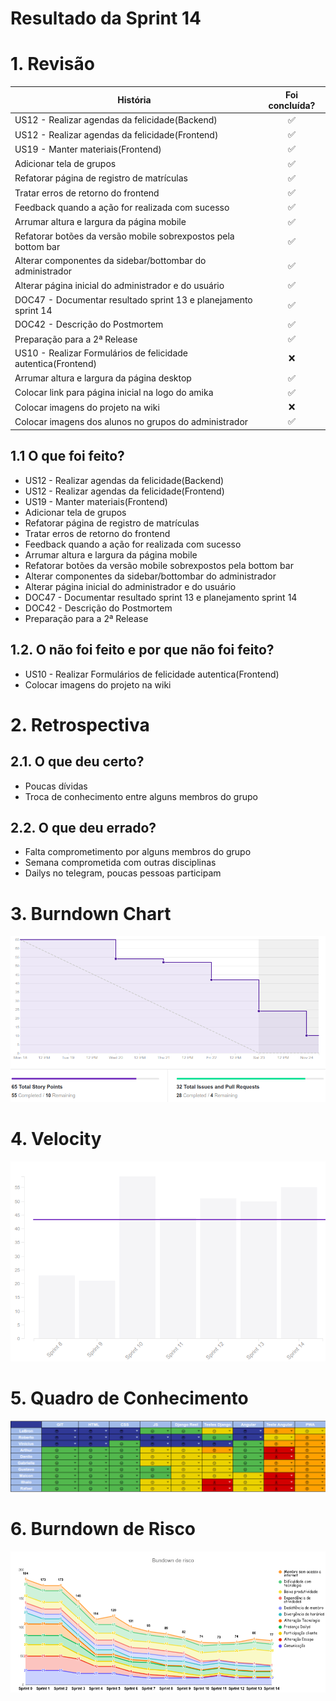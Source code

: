 # Resultado da Sprint 14

 # 1. Revisão

| História | Foi concluída? |
| -------- | :----: |
| US12 - Realizar agendas da felicidade(Backend) | :white_check_mark: | 
| US12 - Realizar agendas da felicidade(Frontend) | :white_check_mark: |
| US19 - Manter materiais(Frontend) | :white_check_mark: | 
| Adicionar tela de grupos | :white_check_mark: | 
| Refatorar página de registro de matrículas | :white_check_mark: |
| Tratar erros de retorno do frontend | :white_check_mark: | 
| Feedback quando a ação for realizada com sucesso | :white_check_mark: | 
| Arrumar altura e largura da página mobile | :white_check_mark: | 
| Refatorar botões da versão mobile sobrexpostos pela bottom bar | :white_check_mark: |
| Alterar componentes da sidebar/bottombar do administrador | :white_check_mark: | 
| Alterar página inicial do administrador e do usuário | :white_check_mark: | 
| DOC47 - Documentar resultado sprint 13 e planejamento sprint 14 | :white_check_mark: | 
| DOC42 - Descrição do Postmortem  | :white_check_mark: | 
| Preparação para a 2ª Release | :white_check_mark: | 
| US10 - Realizar Formulários de felicidade autentica(Frontend) | :x: | 
| Arrumar altura e largura da página desktop | :white_check_mark: | 
| Colocar link para página inicial na logo do amika | :white_check_mark: | 
| Colocar imagens do projeto na wiki | :x: | 
| Colocar imagens dos alunos no grupos do administrador | :white_check_mark: | 

## 1.1 O que foi feito?
* US12 - Realizar agendas da felicidade(Backend) 
* US12 - Realizar agendas da felicidade(Frontend)
* US19 - Manter materiais(Frontend) 
* Adicionar tela de grupos 
* Refatorar página de registro de matrículas 
* Tratar erros de retorno do frontend 
* Feedback quando a ação for realizada com sucesso 
* Arrumar altura e largura da página mobile 
* Refatorar botões da versão mobile sobrexpostos pela bottom bar 
* Alterar componentes da sidebar/bottombar do administrador 
* Alterar página inicial do administrador e do usuário 
* DOC47 - Documentar resultado sprint 13 e planejamento sprint 14 
* DOC42 - Descrição do Postmortem  
* Preparação para a 2ª Release 

## 1.2. O não foi feito e por que não foi feito?
* US10 - Realizar Formulários de felicidade autentica(Frontend)
* Colocar imagens do projeto na wiki

# 2. Retrospectiva

## 2.1. O que deu certo?  
* Poucas dívidas
* Troca de conhecimento entre alguns membros do grupo

## 2.2. O que deu errado? 
* Falta comprometimento por alguns membros do grupo
* Semana comprometida com outras disciplinas
* Dailys no telegram, poucas pessoas participam


# 3. Burndown Chart
![Sprint 13 - Burndown](../../assets/img/burndown/burndown14.png)

# 4. Velocity
![Sprint 14 - Velocity](../../assets/img/velocity/velocity14.png)

# 5. Quadro de Conhecimento
![Sprint 14 - Quadro de conhecimento](../../assets/img/quadro_conhecimento/quadro_conhecimento14.png)

# 6. Burndown de Risco
![Sprint 14 - Burndown de Risco](../../assets/img/burndown_risco/burndown_risco14.png)

